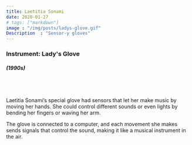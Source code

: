 ```yaml
---
title: Laetitia Sonami
date: 2020-01-27
# tags: ["markdown"]
image : "/img/posts/ladys-glove.gif"
Description  : "Sensor-y gloves"
---
```


### Instrument: **Lady's Glove**

##### (1990s)

## &nbsp;

Laetitia Sonami’s special glove had sensors that let her make music by moving her hands. She could control different sounds or even lights by bending her fingers or waving her arm.

The glove is connected to a computer, and each movement she makes sends signals that control the sound, making it like a musical instrument in the air.